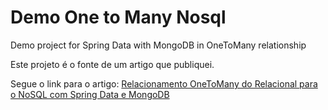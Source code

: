 # Demo One to Many Nosql

Demo project for Spring Data with MongoDB in OneToMany relationship

Este projeto é o fonte de um artigo que publiquei.

Segue o link para o artigo: 
[Relacionamento OneToMany do Relacional para o NoSQL com Spring Data e MongoDB](https://medium.com/@fabiano_goes/relacionamento-onetomany-do-relacional-para-o-nosql-com-spring-data-e-mongodb-28fcf419dede)